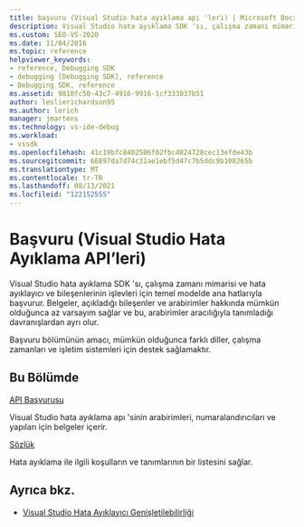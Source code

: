 ```yaml
---
title: başvuru (Visual Studio hata ayıklama apı 'leri) | Microsoft Docs
description: Visual Studio hata ayıklama SDK 'sı, çalışma zamanı mimarisi ve hata ayıklayıcı ve bileşenlerinin işlevleri için temel modelde ana hatlarıyla başvurur.
ms.custom: SEO-VS-2020
ms.date: 11/04/2016
ms.topic: reference
helpviewer_keywords:
- reference, Debugging SDK
- debugging [Debugging SDK], reference
- Debugging SDK, reference
ms.assetid: 9810fc50-43c7-4916-9916-1cf333037b51
author: leslierichardson95
ms.author: lerich
manager: jmartens
ms.technology: vs-ide-debug
ms.workload:
- vssdk
ms.openlocfilehash: 41c19bfc8402506f02fbc4824728cec13efde43b
ms.sourcegitcommit: 68897da7d74c31ae1ebf5d47c7b5ddc9b108265b
ms.translationtype: MT
ms.contentlocale: tr-TR
ms.lasthandoff: 08/13/2021
ms.locfileid: "122152555"
---
```

# <a name="reference-visual-studio-debugging-apis"></a>Başvuru (Visual Studio Hata Ayıklama API’leri)

Visual Studio hata ayıklama SDK 'sı, çalışma zamanı mimarisi ve hata ayıklayıcı ve bileşenlerinin işlevleri için temel modelde ana hatlarıyla başvurur. Belgeler, açıkladığı bileşenler ve arabirimler hakkında mümkün olduğunca az varsayım sağlar ve bu, arabirimler aracılığıyla tanımladığı davranışlardan ayrı olur.

Başvuru bölümünün amacı, mümkün olduğunca farklı diller, çalışma zamanları ve işletim sistemleri için destek sağlamaktır.

## <a name="in-this-section"></a>Bu Bölümde

[API Başvurusu](../../../extensibility/debugger/reference/api-reference-visual-studio-debugging.md)

Visual Studio hata ayıklama apı 'sinin arabirimleri, numaralandırıcıları ve yapıları için belgeler içerir.

[Sözlük](../../../extensibility/debugger/reference/visual-studio-debugger-glossary.md)

Hata ayıklama ile ilgili koşulların ve tanımlarının bir listesini sağlar.

## <a name="see-also"></a>Ayrıca bkz.

- [Visual Studio Hata Ayıklayıcı Genişletilebilirliği](../../../extensibility/debugger/visual-studio-debugger-extensibility.md)
